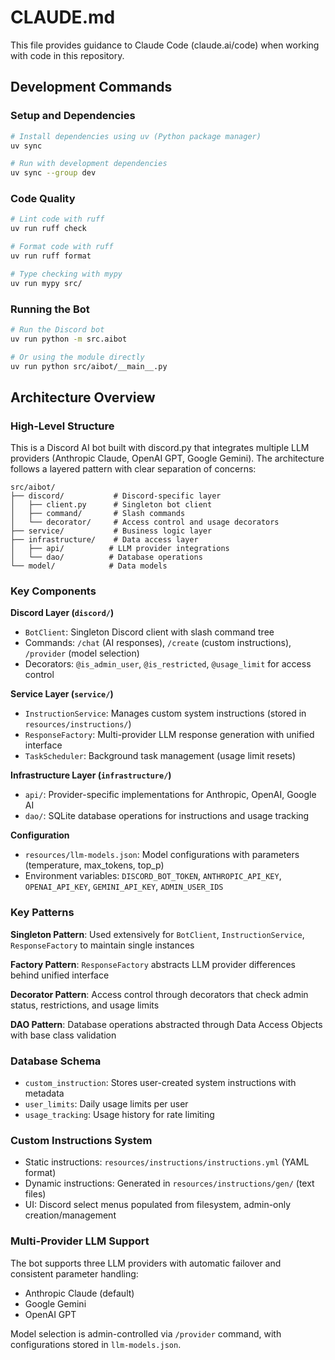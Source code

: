 # CLAUDE.md

This file provides guidance to Claude Code (claude.ai/code) when working with code in this repository.

## Development Commands

### Setup and Dependencies
```bash
# Install dependencies using uv (Python package manager)
uv sync

# Run with development dependencies
uv sync --group dev
```

### Code Quality
```bash
# Lint code with ruff
uv run ruff check

# Format code with ruff
uv run ruff format

# Type checking with mypy
uv run mypy src/
```

### Running the Bot
```bash
# Run the Discord bot
uv run python -m src.aibot

# Or using the module directly
uv run python src/aibot/__main__.py
```

## Architecture Overview

### High-Level Structure
This is a Discord AI bot built with discord.py that integrates multiple LLM providers (Anthropic Claude, OpenAI GPT, Google Gemini). The architecture follows a layered pattern with clear separation of concerns:

```
src/aibot/
├── discord/           # Discord-specific layer
│   ├── client.py      # Singleton bot client
│   ├── command/       # Slash commands
│   └── decorator/     # Access control and usage decorators
├── service/           # Business logic layer
├── infrastructure/    # Data access layer
│   ├── api/          # LLM provider integrations
│   └── dao/          # Database operations
└── model/            # Data models
```

### Key Components

**Discord Layer (`discord/`)**
- `BotClient`: Singleton Discord client with slash command tree
- Commands: `/chat` (AI responses), `/create` (custom instructions), `/provider` (model selection)
- Decorators: `@is_admin_user`, `@is_restricted`, `@usage_limit` for access control

**Service Layer (`service/`)**
- `InstructionService`: Manages custom system instructions (stored in `resources/instructions/`)
- `ResponseFactory`: Multi-provider LLM response generation with unified interface
- `TaskScheduler`: Background task management (usage limit resets)

**Infrastructure Layer (`infrastructure/`)**
- `api/`: Provider-specific implementations for Anthropic, OpenAI, Google AI
- `dao/`: SQLite database operations for instructions and usage tracking

**Configuration**
- `resources/llm-models.json`: Model configurations with parameters (temperature, max_tokens, top_p)
- Environment variables: `DISCORD_BOT_TOKEN`, `ANTHROPIC_API_KEY`, `OPENAI_API_KEY`, `GEMINI_API_KEY`, `ADMIN_USER_IDS`

### Key Patterns

**Singleton Pattern**: Used extensively for `BotClient`, `InstructionService`, `ResponseFactory` to maintain single instances

**Factory Pattern**: `ResponseFactory` abstracts LLM provider differences behind unified interface

**Decorator Pattern**: Access control through decorators that check admin status, restrictions, and usage limits

**DAO Pattern**: Database operations abstracted through Data Access Objects with base class validation

### Database Schema
- `custom_instruction`: Stores user-created system instructions with metadata
- `user_limits`: Daily usage limits per user
- `usage_tracking`: Usage history for rate limiting

### Custom Instructions System
- Static instructions: `resources/instructions/instructions.yml` (YAML format)
- Dynamic instructions: Generated in `resources/instructions/gen/` (text files)
- UI: Discord select menus populated from filesystem, admin-only creation/management

### Multi-Provider LLM Support
The bot supports three LLM providers with automatic failover and consistent parameter handling:
- Anthropic Claude (default)
- Google Gemini
- OpenAI GPT

Model selection is admin-controlled via `/provider` command, with configurations stored in `llm-models.json`.
